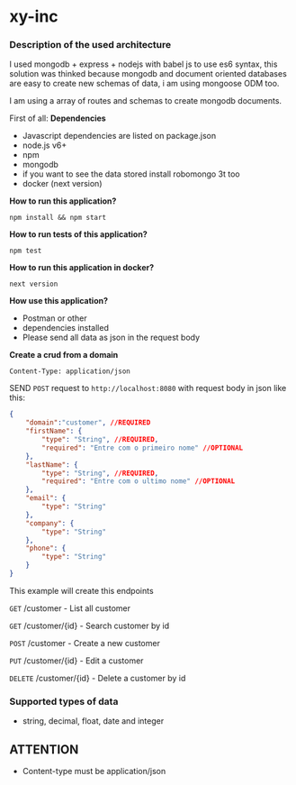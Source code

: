 # xy-inc

### Description of the used architecture

I used mongodb + express + nodejs with babel js to use es6 syntax, this solution was thinked because mongodb and document oriented databases are easy to create new schemas of data, i am using mongoose ODM too.

I am using a array of routes and schemas to create mongodb documents.

First of all: **Dependencies**

 * Javascript dependencies are listed on package.json
 * node.js v6+
 * npm
 * mongodb
 * if you want to see the data stored install robomongo 3t too
 * docker (next version)
 
 
**How to run this application?**

``npm install && npm start``

**How to run tests of this application?**

``npm test``

**How to run this application in docker?**

``next version``

**How use this application?**

 * Postman or other
 * dependencies installed
 * Please send all data as json in the request body 
 
**Create a crud from a domain**

``Content-Type: application/json``

SEND ``POST`` request to ``http://localhost:8080`` with request body in json like this:

```json
{
    "domain":"customer", //REQUIRED
    "firstName": {
        "type": "String", //REQUIRED,
        "required": "Entre com o primeiro nome" //OPTIONAL
    },
    "lastName": {
        "type": "String", //REQUIRED,
        "required": "Entre com o ultimo nome" //OPTIONAL
    },
    "email": {
        "type": "String"
    },
    "company": {
        "type": "String"
    },
    "phone": {
        "type": "String"
    }
}
```
This example will create this endpoints

``GET`` /customer - List all customer

``GET`` /customer/{id} - Search customer by id

``POST`` /customer - Create a new customer

``PUT`` /customer/{id} - Edit a customer

``DELETE`` /customer/{id} - Delete a customer by id

### Supported types of data
 * string, decimal, float, date and integer

## ATTENTION

 * Content-type must be application/json